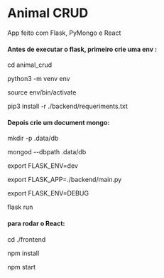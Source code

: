# Animal CRUD

App feito com Flask, PyMongo e React

#### Antes de executar o flask, primeiro crie uma env :

cd animal_crud

python3 -m venv env

source env/bin/activate

pip3 install -r ./backend/requeriments.txt

#### Depois crie um document mongo:

mkdir -p .data/db

mongod --dbpath .data/db

export FLASK_ENV=dev

export FLASK_APP=./backend/main.py

export FLASK_ENV=DEBUG

flask run

#### para rodar o React:

cd ./frontend

npm install

npm start
